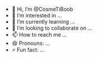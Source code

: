 - 👋 Hi, I’m @CosmeTiBoob
- 👀 I’m interested in ...
- 🌱 I’m currently learning ...
- 💞️ I’m looking to collaborate on ...
- 📫 How to reach me ...
- 😄 Pronouns: ...
- ⚡ Fun fact: ...

<!---
CosmeTiBoob/CosmeTiBoob is a ✨ special ✨ repository because its `README.md` (this file) appears on your GitHub profile.
You can click the Preview link to take a look at your changes.
--->
